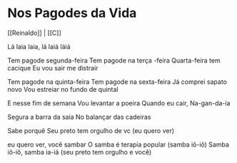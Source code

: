 # Nos Pagodes da Vida
[[Reinaldo]] | [[C]]

Lá laia laia, lá laiá láiá

Tem pagode segunda-feira
Tem pagode na terça -feira
Quarta-feira tem cacique
Eu vou sair me distrair

Tem pagode na quinta-feira
Tem pagode na sexta-feira
Já comprei sapato novo
Vou estreiar no fundo de quintal

E nesse fim de semana
Vou levantar a poeira
Quando eu cair,
Na-gan-da-ia

Segura a barra da saia
No balançar das cadeiras

Sabe porquê
Seu preto tem orgulho de vc (eu quero ver)

eu quero ver, você sambar
O samba é terapia popular (samba iô-iô)
Samba iô-iô, samba ia-iá (seu preto tem orgulho e você)
